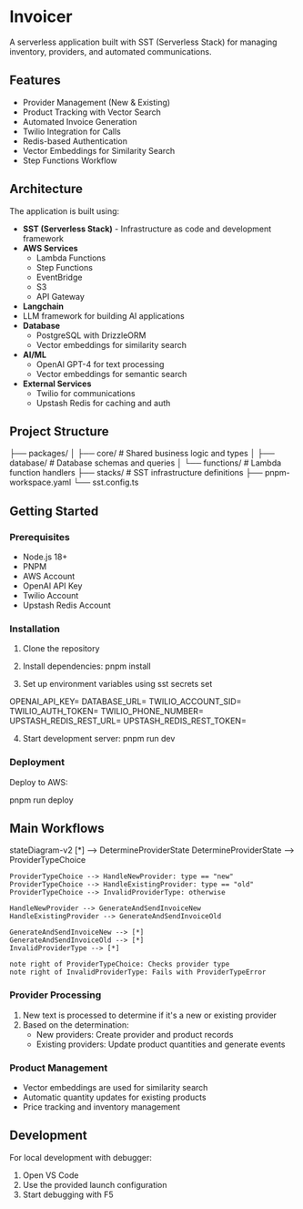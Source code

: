 # Invoicer

A serverless application built with SST (Serverless Stack) for managing inventory, providers, and automated communications.

## Features

- Provider Management (New & Existing)
- Product Tracking with Vector Search
- Automated Invoice Generation
- Twilio Integration for Calls
- Redis-based Authentication
- Vector Embeddings for Similarity Search
- Step Functions Workflow

## Architecture

The application is built using:

- **SST (Serverless Stack)** - Infrastructure as code and development framework
- **AWS Services**
  - Lambda Functions
  - Step Functions
  - EventBridge
  - S3
  - API Gateway
- **Langchain**
- LLM framework for building AI applications
- **Database**
  - PostgreSQL with DrizzleORM
  - Vector embeddings for similarity search
- **AI/ML**
  - OpenAI GPT-4 for text processing
  - Vector embeddings for semantic search
- **External Services**
  - Twilio for communications
  - Upstash Redis for caching and auth

## Project Structure

├── packages/
│ ├── core/ # Shared business logic and types
│ ├── database/ # Database schemas and queries
│ └── functions/ # Lambda function handlers
├── stacks/ # SST infrastructure definitions
├── pnpm-workspace.yaml
└── sst.config.ts

## Getting Started

### Prerequisites

- Node.js 18+
- PNPM
- AWS Account
- OpenAI API Key
- Twilio Account
- Upstash Redis Account

### Installation

1. Clone the repository
2. Install dependencies:
   pnpm install

3. Set up environment variables using sst secrets set <key> <value>

OPENAI_API_KEY=
DATABASE_URL=
TWILIO_ACCOUNT_SID=
TWILIO_AUTH_TOKEN=
TWILIO_PHONE_NUMBER=
UPSTASH_REDIS_REST_URL=
UPSTASH_REDIS_REST_TOKEN=

4. Start development server:
   pnpm run dev

### Deployment

Deploy to AWS:

pnpm run deploy

## Main Workflows

stateDiagram-v2
[*] --> DetermineProviderState
DetermineProviderState --> ProviderTypeChoice

    ProviderTypeChoice --> HandleNewProvider: type == "new"
    ProviderTypeChoice --> HandleExistingProvider: type == "old"
    ProviderTypeChoice --> InvalidProviderType: otherwise

    HandleNewProvider --> GenerateAndSendInvoiceNew
    HandleExistingProvider --> GenerateAndSendInvoiceOld

    GenerateAndSendInvoiceNew --> [*]
    GenerateAndSendInvoiceOld --> [*]
    InvalidProviderType --> [*]

    note right of ProviderTypeChoice: Checks provider type
    note right of InvalidProviderType: Fails with ProviderTypeError

### Provider Processing

1. New text is processed to determine if it's a new or existing provider
2. Based on the determination:
   - New providers: Create provider and product records
   - Existing providers: Update product quantities and generate events

### Product Management

- Vector embeddings are used for similarity search
- Automatic quantity updates for existing products
- Price tracking and inventory management

## Development

For local development with debugger:

1. Open VS Code
2. Use the provided launch configuration
3. Start debugging with F5
